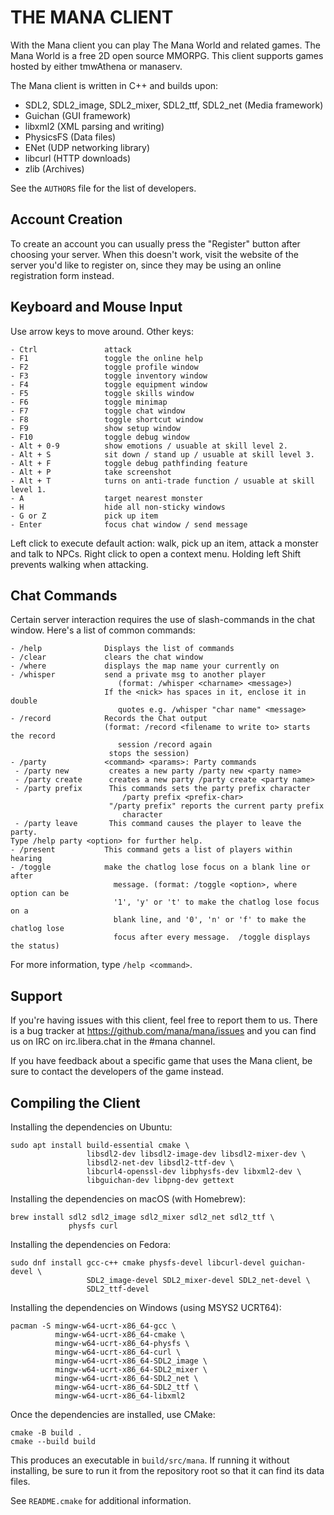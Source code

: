 THE MANA CLIENT
===============

With the Mana client you can play The Mana World and related games. The Mana
World is a free 2D open source MMORPG. This client supports games hosted by
either tmwAthena or manaserv.

The Mana client is written in C++ and builds upon:

- SDL2, SDL2\_image, SDL2\_mixer, SDL2\_ttf, SDL2\_net (Media framework)
- Guichan (GUI framework)
- libxml2 (XML parsing and writing)
- PhysicsFS (Data files)
- ENet (UDP networking library)
- libcurl (HTTP downloads)
- zlib (Archives)

See the `AUTHORS` file for the list of developers.


Account Creation
----------------

To create an account you can usually press the "Register" button after choosing
your server. When this doesn't work, visit the website of the server you'd like
to register on, since they may be using an online registration form instead.

Keyboard and Mouse Input
------------------------

Use arrow keys to move around. Other keys:

```
- Ctrl               attack
- F1                 toggle the online help
- F2                 toggle profile window
- F3                 toggle inventory window
- F4                 toggle equipment window
- F5                 toggle skills window
- F6                 toggle minimap
- F7                 toggle chat window
- F8                 toggle shortcut window
- F9                 show setup window
- F10                toggle debug window
- Alt + 0-9          show emotions / usuable at skill level 2.
- Alt + S            sit down / stand up / usuable at skill level 3.
- Alt + F            toggle debug pathfinding feature
- Alt + P            take screenshot
- Alt + T            turns on anti-trade function / usuable at skill level 1.
- A                  target nearest monster
- H                  hide all non-sticky windows
- G or Z             pick up item
- Enter              focus chat window / send message
```

Left click to execute default action: walk, pick up an item, attack a monster
and talk to NPCs. Right click to open a context menu. Holding left Shift
prevents walking when attacking.


Chat Commands
-------------

Certain server interaction requires the use of slash-commands in the chat
window. Here's a list of common commands:

```
- /help              Displays the list of commands
- /clear             clears the chat window
- /where             displays the map name your currently on
- /whisper           send a private msg to another player
                        (format: /whisper <charname> <message>)
                     If the <nick> has spaces in it, enclose it in double
                        quotes e.g. /whisper "char name" <message>
- /record            Records the Chat output
                     (format: /record <filename to write to> starts the record
                        session /record again
                      stops the session)
- /party             <command> <params>: Party commands
 - /party new         creates a new party /party new <party name>
 - /party create      creates a new party /party create <party name>
 - /party prefix      This commands sets the party prefix character
                         /party prefix <prefix-char>
                      "/party prefix" reports the current party prefix
                         character
 - /party leave       This command causes the player to leave the party.
Type /help party <option> for further help.
- /present           This command gets a list of players within hearing
- /toggle            make the chatlog lose focus on a blank line or after
                       message. (format: /toggle <option>, where option can be
                       '1', 'y' or 't' to make the chatlog lose focus on a
                       blank line, and '0', 'n' or 'f' to make the chatlog lose
                       focus after every message.  /toggle displays the status)
```

For more information, type `/help <command>`.


Support
-------

If you're having issues with this client, feel free to report them to us.
There is a bug tracker at https://github.com/mana/mana/issues and you can find
us on IRC on irc.libera.chat in the #mana channel.

If you have feedback about a specific game that uses the Mana client, be sure
to contact the developers of the game instead.

Compiling the Client
--------------------

Installing the dependencies on Ubuntu:

    sudo apt install build-essential cmake \
                     libsdl2-dev libsdl2-image-dev libsdl2-mixer-dev \
                     libsdl2-net-dev libsdl2-ttf-dev \
                     libcurl4-openssl-dev libphysfs-dev libxml2-dev \
                     libguichan-dev libpng-dev gettext

Installing the dependencies on macOS (with Homebrew):

    brew install sdl2 sdl2_image sdl2_mixer sdl2_net sdl2_ttf \
                 physfs curl

Installing the dependencies on Fedora:

    sudo dnf install gcc-c++ cmake physfs-devel libcurl-devel guichan-devel \
                     SDL2_image-devel SDL2_mixer-devel SDL2_net-devel \
                     SDL2_ttf-devel

Installing the dependencies on Windows (using MSYS2 UCRT64):

    pacman -S mingw-w64-ucrt-x86_64-gcc \
              mingw-w64-ucrt-x86_64-cmake \
              mingw-w64-ucrt-x86_64-physfs \
              mingw-w64-ucrt-x86_64-curl \
              mingw-w64-ucrt-x86_64-SDL2_image \
              mingw-w64-ucrt-x86_64-SDL2_mixer \
              mingw-w64-ucrt-x86_64-SDL2_net \
              mingw-w64-ucrt-x86_64-SDL2_ttf \
              mingw-w64-ucrt-x86_64-libxml2

Once the dependencies are installed, use CMake:

    cmake -B build .
    cmake --build build

This produces an executable in `build/src/mana`. If running it without
installing, be sure to run it from the repository root so that it can find its
data files.

See `README.cmake` for additional information.
